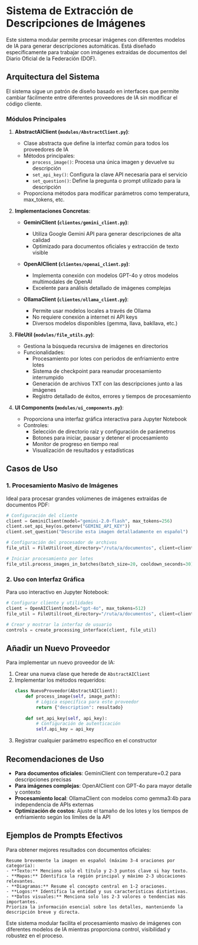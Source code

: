 # Sistema de Extracción de Descripciones de Imágenes

Este sistema modular permite procesar imágenes con diferentes modelos de IA para generar descripciones automáticas. Está diseñado específicamente para trabajar con imágenes extraídas de documentos del Diario Oficial de la Federación (DOF).

## Arquitectura del Sistema

El sistema sigue un patrón de diseño basado en interfaces que permite cambiar fácilmente entre diferentes proveedores de IA sin modificar el código cliente.

### Módulos Principales

1. **AbstractAIClient (`modules/AbstractClient.py`)**: 
   - Clase abstracta que define la interfaz común para todos los proveedores de IA
   - Métodos principales:
     - `process_image()`: Procesa una única imagen y devuelve su descripción
     - `set_api_key()`: Configura la clave API necesaria para el servicio
     - `set_question()`: Define la pregunta o prompt utilizado para la descripción
   - Proporciona métodos para modificar parámetros como temperatura, max_tokens, etc.

2. **Implementaciones Concretas**:
   - **GeminiClient (`clientes/gemini_client.py`)**: 
     - Utiliza Google Gemini API para generar descripciones de alta calidad
     - Optimizado para documentos oficiales y extracción de texto visible
   
   - **OpenAIClient (`clientes/openai_client.py`)**: 
     - Implementa conexión con modelos GPT-4o y otros modelos multimodales de OpenAI
     - Excelente para análisis detallado de imágenes complejas
   
   - **OllamaClient (`clientes/ollama_client.py`)**:
     - Permite usar modelos locales a través de Ollama
     - No requiere conexión a internet ni API keys
     - Diversos modelos disponibles (gemma, llava, bakllava, etc.)

3. **FileUtil (`modules/file_utils.py`)**:
   - Gestiona la búsqueda recursiva de imágenes en directorios
   - Funcionalidades:
     - Procesamiento por lotes con periodos de enfriamiento entre lotes
     - Sistema de checkpoint para reanudar procesamiento interrumpido
     - Generación de archivos TXT con las descripciones junto a las imágenes
     - Registro detallado de éxitos, errores y tiempos de procesamiento

4. **UI Components (`modules/ui_components.py`)**:
   - Proporciona una interfaz gráfica interactiva para Jupyter Notebook
   - Controles:
     - Selección de directorio raíz y configuración de parámetros
     - Botones para iniciar, pausar y detener el procesamiento
     - Monitor de progreso en tiempo real
     - Visualización de resultados y estadísticas

## Casos de Uso

### 1. Procesamiento Masivo de Imágenes

Ideal para procesar grandes volúmenes de imágenes extraídas de documentos PDF:

```python
# Configuración del cliente
client = GeminiClient(model="gemini-2.0-flash", max_tokens=256)
client.set_api_key(os.getenv("GEMINI_API_KEY"))
client.set_question("Describe esta imagen detalladamente en español")

# Configuración del procesador de archivos
file_util = FileUtil(root_directory="/ruta/a/documentos", client=client)

# Iniciar procesamiento por lotes
file_util.process_images_in_batches(batch_size=20, cooldown_seconds=30)
```

### 2. Uso con Interfaz Gráfica

Para uso interactivo en Jupyter Notebook:

```python
# Configurar cliente y utilidades
client = OpenAIClient(model="gpt-4o", max_tokens=512)
file_util = FileUtil(root_directory="/ruta/a/documentos", client=client)

# Crear y mostrar la interfaz de usuario
controls = create_processing_interface(client, file_util)
```

## Añadir un Nuevo Proveedor

Para implementar un nuevo proveedor de IA:

1. Crear una nueva clase que herede de `AbstractAIClient`
2. Implementar los métodos requeridos:
   ```python
   class NuevoProveedor(AbstractAIClient):
       def process_image(self, image_path):
           # Lógica específica para este proveedor
           return {"description": resultado}
       
       def set_api_key(self, api_key):
           # Configuración de autenticación
           self.api_key = api_key
   ```
3. Registrar cualquier parámetro específico en el constructor

## Recomendaciones de Uso

- **Para documentos oficiales**: GeminiClient con temperature=0.2 para descripciones precisas
- **Para imágenes complejas**: OpenAIClient con GPT-4o para mayor detalle y contexto
- **Procesamiento local**: OllamaClient con modelos como gemma3:4b para independencia de APIs externas
- **Optimización de costos**: Ajuste el tamaño de los lotes y los tiempos de enfriamiento según los límites de la API

## Ejemplos de Prompts Efectivos

Para obtener mejores resultados con documentos oficiales:

```
Resume brevemente la imagen en español (máximo 3-4 oraciones por categoría):  
- **Texto:** Menciona solo el título y 2-3 puntos clave si hay texto.
- **Mapas:** Identifica la región principal y máximo 2-3 ubicaciones relevantes.
- **Diagramas:** Resume el concepto central en 1-2 oraciones.
- **Logos:** Identifica la entidad y sus características distintivas.
- **Datos visuales:** Menciona solo los 2-3 valores o tendencias más importantes.
Prioriza la información esencial sobre los detalles, manteniendo la descripción breve y directa.
```

Este sistema modular facilita el procesamiento masivo de imágenes con diferentes modelos de IA mientras proporciona control, visibilidad y robustez en el proceso.